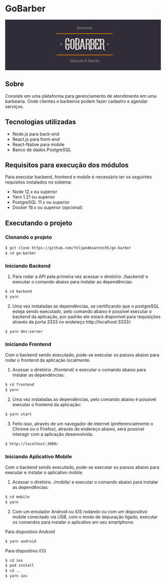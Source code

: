# GoBarber

![img/gobarber.png](img/gobarber.png)

## Sobre

Consiste em uma plataforma para gerenciamento de atendimento em uma barbearia. Onde clientes e barbeiros podem fazer cadastro e agendar serviços.

## Tecnologias utilizadas

- Node.js para back-end
- React.js para front-end
- React-Native para mobile
- Banco de dados PostgreSQL


## Requisitos para execução dos módulos

Para executar backend, frontend e mobile é necessário ter os seguintes requisitos instalados no sistema:

- Node 12.x ou superior
- Yarn 1.21 ou superior
- PostgreSQL 11.x ou superior
- Docker 19.x ou superior (opcional)


## Executando o projeto

### Clonando o projeto

```bash
$ git clone https://github.com/felipedmsantos95/go-barber
$ cd go-barber
```

### Iniciando Backend

1. Para rodar a API pela primeira vez acessar o diretório ./backend/ e executar o comando abaixo para instalar as dependências:

```bash
$ cd backend
$ yarn
```

2. Uma vez instaladas as dependências,  se certificando que o postgreSQL esteja sendo executado, pelo comando abaixo é possível executar o backend da aplicação, por padrão ele estará disponível para requisições através da porta 3333 no endereço http://localhost:3333/:

```bash
$ yarn dev:server
```

### Iniciando Frontend

Com o backend sendo executado, pode-se executar os passos abaixo para rodar o frontend da aplicação localmente.

1. Acessar o diretório ./frontend/ e executar o comando abaixo para instalar as dependências:

```bash
$ cd frontend
$ yarn
```

2. Uma vez instaladas as dependências, pelo comando abaixo é possível executar o frontend da aplicação:

```bash
$ yarn start
```

3. Feito isso, através de um navegador de internet (preferencialmente o Chrome ou o Firefox), através do endereço abaixo, será possível interagir com a aplicação desenvolvida.

```bash
$ http://localhost:3000/
```

### Iniciando Aplicativo Mobile

Com o backend sendo executado, pode-se executar os passos abaixo para executar e instalar o aplicativo mobile.

1. Acessar o diretório ./mobile/ e executar o comando abaixo para instalar as dependências:

```bash
$ cd mobile
$ yarn
```

2. Com um emulador Android ou iOS rodando ou com um dispositivo mobile conectado via USB, com o modo de depuração ligado, executar os comandos para instalar o aplicativo em seu smartphone:

Para dispositivo Android
```bash
$ yarn android
```

Para dispositivo iOS
```bash
$ cd ios
$ pod install
$ cd ..
$ yarn ios
```

